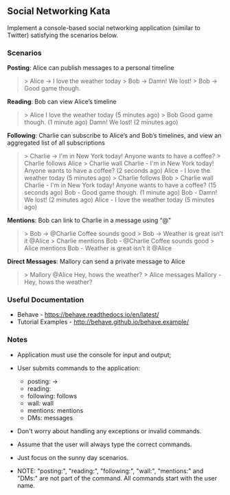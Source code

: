 Social Networking Kata
----------------------

Implement a console-based social networking application 
(similar to Twitter) satisfying the scenarios below.

### Scenarios

**Posting**: Alice can publish messages to a personal timeline

> \> Alice -> I love the weather today
> \> Bob -> Damn! We lost!
> \> Bob -> Good game though.

**Reading**: Bob can view Alice’s timeline

> \> Alice
> I love the weather today (5 minutes ago)
> \> Bob
> Good game though. (1 minute ago)
> Damn! We lost! (2 minutes ago)

**Following**: Charlie can subscribe to Alice’s and Bob’s timelines, and view an aggregated list of all subscriptions

> \> Charlie -> I'm in New York today! Anyone wants to have a coffee?
> \> Charlie follows Alice
> \> Charlie wall
> Charlie - I'm in New York today! Anyone wants to have a coffee? (2 seconds ago)
> Alice - I love the weather today (5 minutes ago)
> \> Charlie follows Bob
> \> Charlie wall
> Charlie - I'm in New York today! Anyone wants to have a coffee? (15 seconds ago)
> Bob - Good game though. (1 minute ago)
> Bob - Damn! We lost! (2 minutes ago)
> Alice - I love the weather today (5 minutes ago)

**Mentions**: Bob can link to Charlie in a message using “@"

> \> Bob -> @Charlie Coffee sounds good
> \> Bob -> Weather is great isn’t it @Alice
> \> Charlie mentions
> Bob - @Charlie Coffee sounds good
> \> Alice mentions
> Bob - Weather is great isn’t it @Alice

**Direct Messages**: Mallory can send a private message to Alice

> \> Mallory @Alice Hey, hows the weather?
> \> Alice messages
> Mallory - Hey, hows the weather? 

### Useful Documentation

* Behave - https://behave.readthedocs.io/en/latest/
* Tutorial Examples - http://behave.github.io/behave.example/

### Notes

* Application must use the console for input and output;
* User submits commands to the application:
    - posting: <user name> -> <message>
    - reading: <user name>
    - following: <user name> follows <another user>
    - wall: <user name> wall
    - mentions: <user name> mentions
    - DMs: <user name> messages
    
* Don't worry about handling any exceptions or invalid commands. 
* Assume that the user will always type the correct commands. 
* Just focus on the sunny day scenarios.
* NOTE: "posting:", "reading:", "following:", "wall:", "mentions:" and
  "DMs:" are not part of the command. All commands start with the 
  user name.
